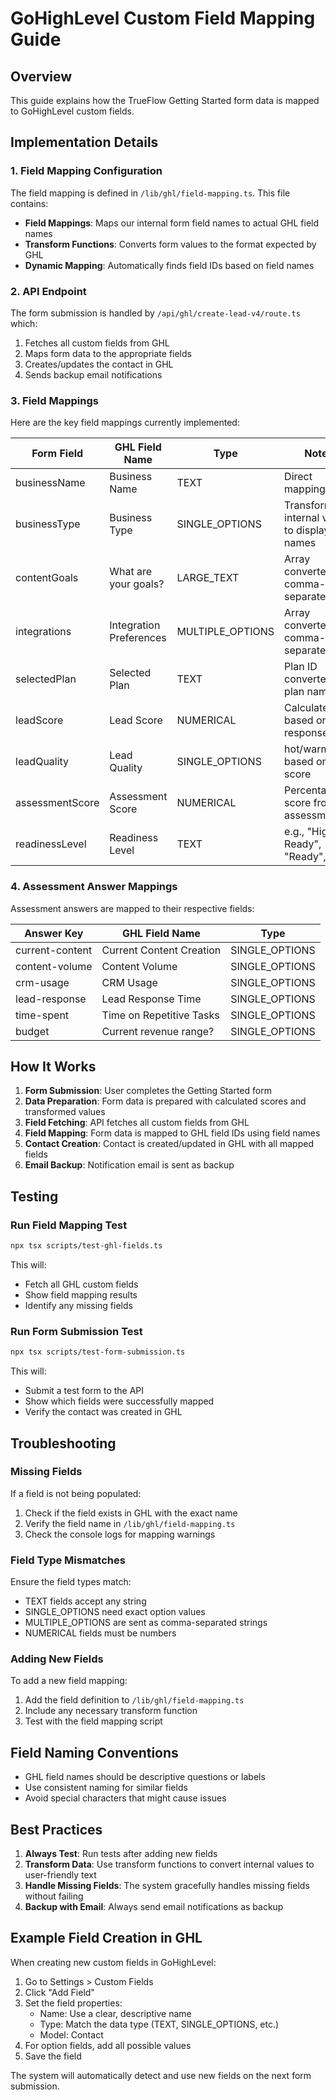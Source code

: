 # GoHighLevel Custom Field Mapping Guide

## Overview

This guide explains how the TrueFlow Getting Started form data is mapped to GoHighLevel custom fields.

## Implementation Details

### 1. Field Mapping Configuration

The field mapping is defined in `/lib/ghl/field-mapping.ts`. This file contains:

- **Field Mappings**: Maps our internal form field names to actual GHL field names
- **Transform Functions**: Converts form values to the format expected by GHL
- **Dynamic Mapping**: Automatically finds field IDs based on field names

### 2. API Endpoint

The form submission is handled by `/api/ghl/create-lead-v4/route.ts` which:

1. Fetches all custom fields from GHL
2. Maps form data to the appropriate fields
3. Creates/updates the contact in GHL
4. Sends backup email notifications

### 3. Field Mappings

Here are the key field mappings currently implemented:

| Form Field | GHL Field Name | Type | Notes |
|------------|----------------|------|-------|
| businessName | Business Name | TEXT | Direct mapping |
| businessType | Business Type | SINGLE_OPTIONS | Transforms internal values to display names |
| contentGoals | What are your goals? | LARGE_TEXT | Array converted to comma-separated text |
| integrations | Integration Preferences | MULTIPLE_OPTIONS | Array converted to comma-separated text |
| selectedPlan | Selected Plan | TEXT | Plan ID converted to plan name |
| leadScore | Lead Score | NUMERICAL | Calculated based on form responses |
| leadQuality | Lead Quality | SINGLE_OPTIONS | hot/warm/cold based on score |
| assessmentScore | Assessment Score | NUMERICAL | Percentage score from assessment |
| readinessLevel | Readiness Level | TEXT | e.g., "Highly Ready", "Ready", etc. |

### 4. Assessment Answer Mappings

Assessment answers are mapped to their respective fields:

| Answer Key | GHL Field Name | Type |
|------------|----------------|------|
| current-content | Current Content Creation | SINGLE_OPTIONS |
| content-volume | Content Volume | SINGLE_OPTIONS |
| crm-usage | CRM Usage | SINGLE_OPTIONS |
| lead-response | Lead Response Time | SINGLE_OPTIONS |
| time-spent | Time on Repetitive Tasks | SINGLE_OPTIONS |
| budget | Current revenue range? | SINGLE_OPTIONS |

## How It Works

1. **Form Submission**: User completes the Getting Started form
2. **Data Preparation**: Form data is prepared with calculated scores and transformed values
3. **Field Fetching**: API fetches all custom fields from GHL
4. **Field Mapping**: Form data is mapped to GHL field IDs using field names
5. **Contact Creation**: Contact is created/updated in GHL with all mapped fields
6. **Email Backup**: Notification email is sent as backup

## Testing

### Run Field Mapping Test
```bash
npx tsx scripts/test-ghl-fields.ts
```

This will:
- Fetch all GHL custom fields
- Show field mapping results
- Identify any missing fields

### Run Form Submission Test
```bash
npx tsx scripts/test-form-submission.ts
```

This will:
- Submit a test form to the API
- Show which fields were successfully mapped
- Verify the contact was created in GHL

## Troubleshooting

### Missing Fields

If a field is not being populated:

1. Check if the field exists in GHL with the exact name
2. Verify the field name in `/lib/ghl/field-mapping.ts`
3. Check the console logs for mapping warnings

### Field Type Mismatches

Ensure the field types match:
- TEXT fields accept any string
- SINGLE_OPTIONS need exact option values
- MULTIPLE_OPTIONS are sent as comma-separated strings
- NUMERICAL fields must be numbers

### Adding New Fields

To add a new field mapping:

1. Add the field definition to `/lib/ghl/field-mapping.ts`
2. Include any necessary transform function
3. Test with the field mapping script

## Field Naming Conventions

- GHL field names should be descriptive questions or labels
- Use consistent naming for similar fields
- Avoid special characters that might cause issues

## Best Practices

1. **Always Test**: Run tests after adding new fields
2. **Transform Data**: Use transform functions to convert internal values to user-friendly text
3. **Handle Missing Fields**: The system gracefully handles missing fields without failing
4. **Backup with Email**: Always send email notifications as backup

## Example Field Creation in GHL

When creating new custom fields in GoHighLevel:

1. Go to Settings > Custom Fields
2. Click "Add Field"
3. Set the field properties:
   - Name: Use a clear, descriptive name
   - Type: Match the data type (TEXT, SINGLE_OPTIONS, etc.)
   - Model: Contact
4. For option fields, add all possible values
5. Save the field

The system will automatically detect and use new fields on the next form submission.